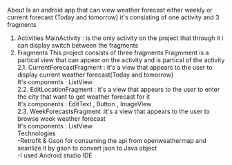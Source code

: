 About
Is an android app that can view weather forecast either weekly or current forecast (Today and tomorrow)
it's consisting of one activity and 3 fragments
1. Activities
MainActivity : is the only activity on the project that through it i can display switch between the fragments
2. Fragments
This project consists of three fragments 
Fragmment is a partical view that can appear on the activity and is partical of the activity                                               
  2.1. CurrentForecastFragment : it's a view that appears to the user to display current weather forecast(Today and tomorrow)             
  It's components : ListView                                                                                                               
  2.2. EditLocationFragment : it's a view that appears to the user to enter the city that want to get weather forecast for it             
  It's components : EditText , Button , ImageView                                                                                         
  2.3. WeekForecastsFragment :it's a view that appears to the user to browse week weather forecast                                         
  It's components : ListView                                                                                                               
Technologies                                                                                                                               
-Retrofit & Gson for consuming the api from openweathermap and searilize it by gson to convert json to Java object                         
-I used Android studio IDE                                                                                                                  